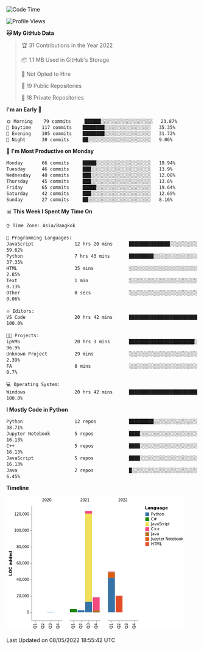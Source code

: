 <!--START_SECTION:waka-->
![Code Time](http://img.shields.io/badge/Code%20Time-0-blue)

![Profile Views](http://img.shields.io/badge/Profile%20Views-4-blue)

**🐱 My GitHub Data** 

> 🏆 31 Contributions in the Year 2022
 > 
> 📦 1.1 MB Used in GitHub's Storage 
 > 
> 🚫 Not Opted to Hire
 > 
> 📜 19 Public Repositories 
 > 
> 🔑 18 Private Repositories  
 > 
**I'm an Early 🐤** 

```text
🌞 Morning    79 commits     ██████░░░░░░░░░░░░░░░░░░░   23.87% 
🌆 Daytime    117 commits    ████████░░░░░░░░░░░░░░░░░   35.35% 
🌃 Evening    105 commits    ████████░░░░░░░░░░░░░░░░░   31.72% 
🌙 Night      30 commits     ██░░░░░░░░░░░░░░░░░░░░░░░   9.06%

```
📅 **I'm Most Productive on Monday** 

```text
Monday       66 commits     █████░░░░░░░░░░░░░░░░░░░░   19.94% 
Tuesday      46 commits     ███░░░░░░░░░░░░░░░░░░░░░░   13.9% 
Wednesday    40 commits     ███░░░░░░░░░░░░░░░░░░░░░░   12.08% 
Thursday     45 commits     ███░░░░░░░░░░░░░░░░░░░░░░   13.6% 
Friday       65 commits     █████░░░░░░░░░░░░░░░░░░░░   19.64% 
Saturday     42 commits     ███░░░░░░░░░░░░░░░░░░░░░░   12.69% 
Sunday       27 commits     ██░░░░░░░░░░░░░░░░░░░░░░░   8.16%

```


📊 **This Week I Spent My Time On** 

```text
⌚︎ Time Zone: Asia/Bangkok

💬 Programming Languages: 
JavaScript               12 hrs 20 mins      ███████████████░░░░░░░░░░   59.62% 
Python                   7 hrs 43 mins       █████████░░░░░░░░░░░░░░░░   37.35% 
HTML                     35 mins             ░░░░░░░░░░░░░░░░░░░░░░░░░   2.85% 
Text                     1 min               ░░░░░░░░░░░░░░░░░░░░░░░░░   0.13% 
Other                    0 secs              ░░░░░░░░░░░░░░░░░░░░░░░░░   0.06%

🔥 Editors: 
VS Code                  20 hrs 42 mins      █████████████████████████   100.0%

🐱‍💻 Projects: 
ipVMS                    20 hrs 3 mins       ████████████████████████░   96.9% 
Unknown Project          29 mins             ░░░░░░░░░░░░░░░░░░░░░░░░░   2.39% 
FA                       8 mins              ░░░░░░░░░░░░░░░░░░░░░░░░░   0.7%

💻 Operating System: 
Windows                  20 hrs 42 mins      █████████████████████████   100.0%

```

**I Mostly Code in Python** 

```text
Python                   12 repos            █████████░░░░░░░░░░░░░░░░   38.71% 
Jupyter Notebook         5 repos             ████░░░░░░░░░░░░░░░░░░░░░   16.13% 
C++                      5 repos             ████░░░░░░░░░░░░░░░░░░░░░   16.13% 
JavaScript               5 repos             ████░░░░░░░░░░░░░░░░░░░░░   16.13% 
Java                     2 repos             █░░░░░░░░░░░░░░░░░░░░░░░░   6.45%

```


**Timeline**

![Chart not found](https://raw.githubusercontent.com/pntt3011/pntt3011/main/charts/bar_graph.png) 


 Last Updated on 08/05/2022 18:55:42 UTC
<!--END_SECTION:waka-->
